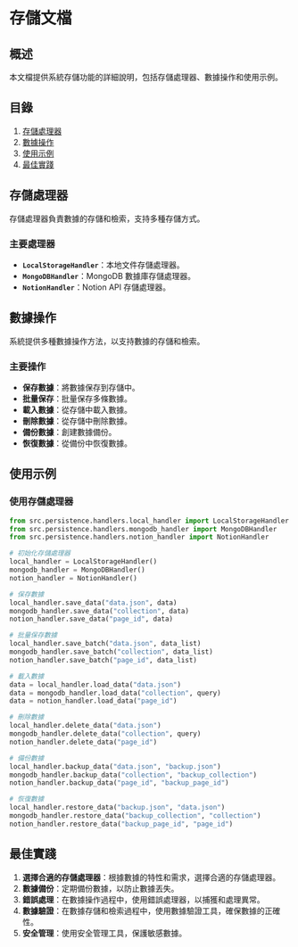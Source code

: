 # 存儲文檔

## 概述

本文檔提供系統存儲功能的詳細說明，包括存儲處理器、數據操作和使用示例。

## 目錄

1. [存儲處理器](#存儲處理器)
2. [數據操作](#數據操作)
3. [使用示例](#使用示例)
4. [最佳實踐](#最佳實踐)

## 存儲處理器

存儲處理器負責數據的存儲和檢索，支持多種存儲方式。

### 主要處理器

- **`LocalStorageHandler`**：本地文件存儲處理器。
- **`MongoDBHandler`**：MongoDB 數據庫存儲處理器。
- **`NotionHandler`**：Notion API 存儲處理器。

## 數據操作

系統提供多種數據操作方法，以支持數據的存儲和檢索。

### 主要操作

- **保存數據**：將數據保存到存儲中。
- **批量保存**：批量保存多條數據。
- **載入數據**：從存儲中載入數據。
- **刪除數據**：從存儲中刪除數據。
- **備份數據**：創建數據備份。
- **恢復數據**：從備份中恢復數據。

## 使用示例

### 使用存儲處理器

```python
from src.persistence.handlers.local_handler import LocalStorageHandler
from src.persistence.handlers.mongodb_handler import MongoDBHandler
from src.persistence.handlers.notion_handler import NotionHandler

# 初始化存儲處理器
local_handler = LocalStorageHandler()
mongodb_handler = MongoDBHandler()
notion_handler = NotionHandler()

# 保存數據
local_handler.save_data("data.json", data)
mongodb_handler.save_data("collection", data)
notion_handler.save_data("page_id", data)

# 批量保存數據
local_handler.save_batch("data.json", data_list)
mongodb_handler.save_batch("collection", data_list)
notion_handler.save_batch("page_id", data_list)

# 載入數據
data = local_handler.load_data("data.json")
data = mongodb_handler.load_data("collection", query)
data = notion_handler.load_data("page_id")

# 刪除數據
local_handler.delete_data("data.json")
mongodb_handler.delete_data("collection", query)
notion_handler.delete_data("page_id")

# 備份數據
local_handler.backup_data("data.json", "backup.json")
mongodb_handler.backup_data("collection", "backup_collection")
notion_handler.backup_data("page_id", "backup_page_id")

# 恢復數據
local_handler.restore_data("backup.json", "data.json")
mongodb_handler.restore_data("backup_collection", "collection")
notion_handler.restore_data("backup_page_id", "page_id")
```

## 最佳實踐

1. **選擇合適的存儲處理器**：根據數據的特性和需求，選擇合適的存儲處理器。
2. **數據備份**：定期備份數據，以防止數據丟失。
3. **錯誤處理**：在數據操作過程中，使用錯誤處理器，以捕獲和處理異常。
4. **數據驗證**：在數據存儲和檢索過程中，使用數據驗證工具，確保數據的正確性。
5. **安全管理**：使用安全管理工具，保護敏感數據。 